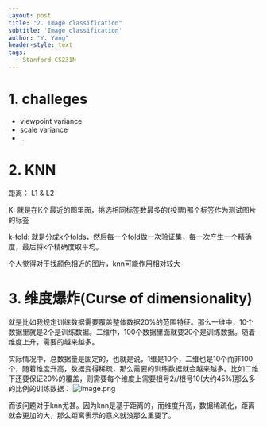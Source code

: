 ```yaml
---
layout: post
title: "2. Image classification"
subtitle: 'Image classification'
author: "Y. Yang"
header-style: text
tags:
  - Stanford-CS231N
---
```



# 1. challeges
- viewpoint variance
- scale variance
- ...


# 2. KNN
距离： L1 & L2

K: 就是在K个最近的图里面，挑选相同标签数最多的(投票)那个标签作为测试图片的标签

k-fold: 就是分成k个folds，然后每一个fold做一次验证集，每一次产生一个精确度，最后将k个精确度取平均。

个人觉得对于找颜色相近的图片，knn可能作用相对较大
# 3. 维度爆炸(Curse of dimensionality)
就是比如我规定训练数据需要覆盖整体数据20%的范围特征。那么一维中，10个数据里就是2个是训练数据。二维中，100个数据里面就要20个是训练数据。随着维度上升，需要的越来越多。

实际情况中，总数据量是固定的，也就是说，1维是10个，二维也是10个而非100个，随着维度升高，数据变得稀疏，那么需要的训练数据就会越来越多。比如二维下还要保证20%的覆盖，则需要每个维度上需要根号2//根号10(大约45%)那么多的比例的训练数据：
![image.png](https://i.loli.net/2019/09/23/xSFNUpO4unjqv5J.png)

而该问题对于knn尤甚。因为knn是基于距离的，而维度升高，数据稀疏化，距离就会更加的大，那么距离表示的意义就没那么重要了。